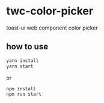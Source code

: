 # twc-color-picker
toast-ui web component color picker

## how to use
```bash
yarn install
yarn start
```
or
```bash
npm install
npm run start
```

